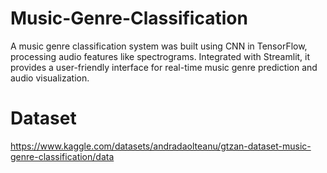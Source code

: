 # Music-Genre-Classification
A music genre classification system was built using CNN in TensorFlow, processing audio features like spectrograms. Integrated with Streamlit, it provides a user-friendly interface for real-time music genre prediction and audio visualization.

# Dataset 
https://www.kaggle.com/datasets/andradaolteanu/gtzan-dataset-music-genre-classification/data
